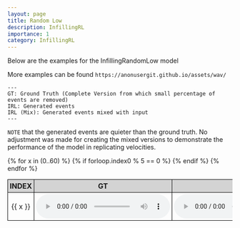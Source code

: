 ```yaml
---
layout: page
title: Random Low
description: InfillingRL
importance: 1
category: InfillingRL
---
```


Below are the examples for the InfillingRandomLow model

More examples can be found `https://anonusergit.github.io/assets/wav/`


    ---
    GT: Ground Truth (Complete Version from which small percentage of events are removed)
    IRL: Generated events
    IRL (Mix): Generated events mixed with input
    ---


`NOTE` that the generated events are quieter than the ground truth. No adjustment was made for creating the mixed versions to demonstrate the performance of the model in replicating velocities. 


<style>
table {
  border-collapse: collapse;
  width: 100%;
}

th, td {
  border: 1px solid black;
  padding: 4px;
  text-align: center;
  width: 10%;
}

th {
  background-color: lightgray;
}
</style>

<table>
  <thead>
    <tr>
      <th>INDEX</th>
      <th>GT</th>
      <th>IRL</th>
      <th>IRL (Mix)</th>
    </tr>
  </thead>
  <tbody>
    {% for x in (0..60) %}
      {% if forloop.index0 % 5 == 0 %}
    <tr>
      <td>{{ x }}</td>
      <td><audio controls><source src="{{ site.baseurl }}/assets/wav/InfillingRandomLow/{{ x }}_A_target.wav"></audio></td>
      <td><audio controls><source src="{{ site.baseurl }}/assets/wav/InfillingRandomLow/{{ x }}_B_irl_prd.wav"></audio></td>
      <td><audio controls><source src="{{ site.baseurl }}/assets/wav/InfillingRandomLow/{{ x }}_C_irl_mix.wav"></audio></td>
    </tr>
      {% endif %}
    {% endfor %}
  </tbody>
</table>




